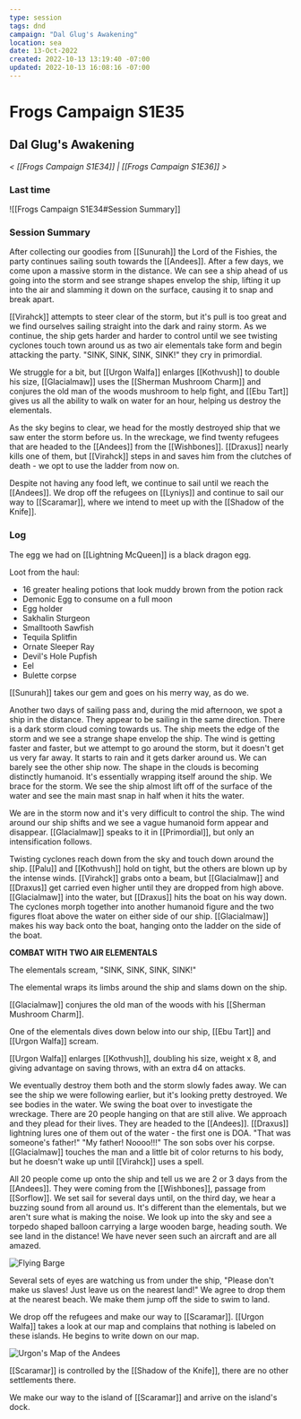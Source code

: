 ```yaml
---
type: session
tags: dnd
campaign: "Dal Glug's Awakening"
location: sea
date: 13-Oct-2022
created: 2022-10-13 13:19:40 -07:00
updated: 2022-10-13 16:08:16 -07:00
---
```

# Frogs Campaign S1E35
## **Dal Glug's Awakening**
*< [[Frogs Campaign S1E34]] | [[Frogs Campaign S1E36]] >*

### Last time
![[Frogs Campaign S1E34#Session Summary]]

### Session Summary
After collecting our goodies from [[Sunurah]] the Lord of the Fishies, the party continues sailing south towards the [[Andees]]. After a few days, we come upon a massive storm in the distance. We can see a ship ahead of us going into the storm and see strange shapes envelop the ship, lifting it up into the air and slamming it down on the surface, causing it to snap and break apart.

[[Virahck]] attempts to steer clear of the storm, but it's pull is too great and we find ourselves sailing straight into the dark and rainy storm. As we continue, the ship gets harder and harder to control until we see twisting cyclones touch town around us as two air elementals take form and begin attacking the party. "SINK, SINK, SINK, SINK!" they cry in primordial.

We struggle for a bit, but [[Urgon Walfa]] enlarges [[Kothvush]] to double his size, [[Glacialmaw]] uses the [[Sherman Mushroom Charm]] and conjures the old man of the woods mushroom to help fight, and [[Ebu Tart]] gives us all the ability to walk on water for an hour, helping us destroy the elementals.

As the sky begins to clear, we head for the mostly destroyed ship that we saw enter the storm before us. In the wreckage, we find twenty refugees that are headed to the [[Andees]] from the [[Wishbones]]. [[Draxus]] nearly kills one of them, but [[Virahck]] steps in and saves him from the clutches of death - we opt to use the ladder from now on.

Despite not having any food left, we continue to sail until we reach the [[Andees]]. We drop off the refugees on [[Lyniys]] and continue to sail our way to [[Scaramar]], where we intend to meet up with the [[Shadow of the Knife]].

### Log
The egg we had on [[Lightning McQueen]] is a black dragon egg.

Loot from the haul:
- 16 greater healing potions that look muddy brown from the potion rack
- Demonic Egg to consume on a full moon
- Egg holder
- Sakhalin Sturgeon
- Smalltooth Sawfish
- Tequila Splitfin
- Ornate Sleeper Ray
- Devil's Hole Pupfish
- Eel
- Bulette corpse

[[Sunurah]] takes our gem and goes on his merry way, as do we.

Another two days of sailing pass and, during the mid afternoon, we spot a ship in the distance. They appear to be sailing in the same direction. There is a dark storm cloud coming towards us. The ship meets the edge of the storm and we see a strange shape envelop the ship. The wind is getting faster and faster, but we attempt to go around the storm, but it doesn't get us very far away. It starts to rain and it gets darker around us. We can barely see the other ship now. The shape in the clouds is becoming distinctly humanoid. It's essentially wrapping itself around the ship. We brace for the storm. We see the ship almost lift off of the surface of the water and see the main mast snap in half when it hits the water.

We are in the storm now and it's very difficult to control the ship. The wind around our ship shifts and we see a vague humanoid form appear and disappear. [[Glacialmaw]] speaks to it in [[Primordial]], but only an intensification follows.

Twisting cyclones reach down from the sky and touch down around the ship. [[Palu]] and [[Kothvush]] hold on tight, but the others are blown up by the intense winds. [[Virahck]] grabs onto a beam, but [[Glacialmaw]] and [[Draxus]] get carried even higher until they are dropped from high above. [[Glacialmaw]] into the water, but [[Draxus]] hits the boat on his way down. The cyclones morph together into another humanoid figure and the two figures float above the water on either side of our ship. [[Glacialmaw]] makes his way back onto the boat, hanging onto the ladder on the side of the boat.

**COMBAT WITH TWO AIR ELEMENTALS**

The elementals scream, "SINK, SINK, SINK, SINK!"

The elemental wraps its limbs around the ship and slams down on the ship.

[[Glacialmaw]] conjures the old man of the woods with his [[Sherman Mushroom Charm]].

One of the elementals dives down below into our ship, [[Ebu Tart]] and [[Urgon Walfa]] scream.

[[Urgon Walfa]] enlarges [[Kothvush]], doubling his size, weight x 8, and giving advantage on saving throws, with an extra d4 on attacks.

We eventually destroy them both and the storm slowly fades away. We can see the ship we were following earlier, but it's looking pretty destroyed. We see bodies in the water. We swing the boat over to investigate the wreckage. There are 20 people hanging on that are still alive. We approach and they plead for their lives. They are headed to the [[Andees]]. [[Draxus]] lightning lures one of them out of the water - the first one is DOA. "That was someone's father!" "My father! Noooo!!!" The son sobs over his corpse. [[Glacialmaw]] touches the man and a little bit of color returns to his body, but he doesn't wake up until [[Virahck]] uses a spell.

All 20 people come up onto the ship and tell us we are 2 or 3 days from the [[Andees]]. They were coming from the [[Wishbones]], passage from [[Sorflow]]. We set sail for several days until, on the third day, we hear a buzzing sound from all around us. It's different than the elementals, but we aren't sure what is making the noise. We look up into the sky and see a torpedo shaped balloon carrying a large wooden barge, heading south. We see land in the distance! We have never seen such an aircraft and are all amazed.

![Flying Barge](https://media.discordapp.net/attachments/862540510270849044/1030247137096777728/unknown.png?width=1296&height=701)

Several sets of eyes are watching us from under the ship, "Please don't make us slaves! Just leave us on the nearest land!" We agree to drop them at the nearest beach. We make them jump off the side to swim to land.

We drop off the refugees and make our way to [[Scaramar]]. [[Urgon Walfa]] takes a look at our map and complains that nothing is labeled on these islands. He begins to write down on our map.

![Urgon's Map of the Andees](https://media.discordapp.net/attachments/890771443816742912/1030249996437700678/Andees.PNG?width=806&height=701)

[[Scaramar]] is controlled by the [[Shadow of the Knife]], there are no other settlements there.

We make our way to the island of [[Scaramar]] and arrive on the island's dock.